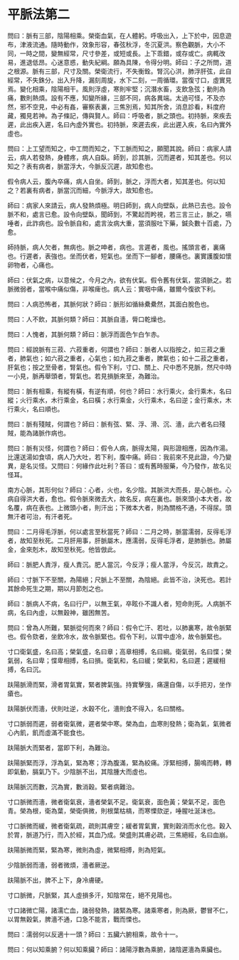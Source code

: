 # 平脈法第二

問曰：脈有三部，陰陽相乘。榮衛血氣，在人體躬。呼吸出入，上下於中，因息遊布，津液流通。隨時動作，效象形容，春弦秋浮，冬沉夏洪。察色觀脈，大小不同，一時之間，變無經常，尺寸參差，或短或長。上下乖錯，或存或亡。病輒改易，進退低昂。心迷意惑，動失紀綱。願為具陳，令得分明。師曰：子之所問，道之根源。脈有三部，尺寸及關。榮衛流行，不失衡銓。腎沉心洪，肺浮肝弦，此自經常，不失銖分。出入升降，漏刻周旋，水下二刻，一周循環。當復寸口，虛實見焉。變化相乘，陰陽相干。風則浮虛，寒則牢堅；沉潛水畜，支飲急弦；動則為痛，數則熱煩。設有不應，知變所緣，三部不同，病各異端。太過可怪，不及亦然，邪不空見，中必有姦，審察表裏，三焦別焉，知其所舍，消息診看，料度府藏，獨見若神。為子條記，傳與賢人。師曰：呼吸者，脈之頭也。初持脈，來疾去遲，此出疾入遲，名曰內虛外實也。初持脈，來遲去疾，此出遲入疾，名曰內實外虛也。

問曰：上工望而知之，中工問而知之，下工脈而知之，願聞其說。師曰：病家人請云，病人若發熱，身體疼，病人自臥。師到，診其脈，沉而遲者，知其差也。何以知之？表有病者，脈當浮大，今脈反沉遲，故知愈也。

假令病人云，腹內卒痛，病人自坐。師到，脈之，浮而大者，知其差也。何以知之？若裏有病者，脈當沉而細，今脈浮大，故知愈也。

師曰：病家人來請云，病人發熱煩極。明日師到，病人向壁臥，此熱已去也。設令脈不和，處言已愈。設令向壁臥，聞師到，不驚起而盻視，若三言三止，脈之，嚥唾者，此詐病也。設令脈自和，處言汝病大重，當須服吐下藥，鍼灸數十百處，乃愈。

師持脈，病人欠者，無病也。脈之呻者，病也。言遲者，風也。搖頭言者，裏痛也。行遲者，表強也。坐而伏者，短氣也。坐而下一腳者，腰痛也。裏實護腹如懷卵物者，心痛也。

師曰：伏氣之病，以意候之，今月之內，欲有伏氣。假令舊有伏氣，當須脈之。若脈微弱者，當喉中痛似傷，非喉痺也。病人云：實咽中痛，雖爾今復欲下利。

問曰：人病恐怖者，其脈何狀？師曰：脈形如循絲纍纍然，其面白脫色也。

問曰：人不飲，其脈何類？師曰：其脈自濇，脣口乾燥也。

問曰：人愧者，其脈何類？師曰：脈浮而面色乍白乍赤。

問曰：經說脈有三菽、六菽重者，何謂也？師曰：脈者人以指按之，如三菽之重者，肺氣也；如六菽之重者，心氣也；如九菽之重者，脾氣也；如十二菽之重者，肝氣也；按之至骨者，腎氣也。假令下利，寸口、關上、尺中悉不見脈，然尺中時一小見，脈再舉頭者，腎氣也。若見損脈來至，為難治。

問曰：脈有相乘，有縱有橫，有逆有順，何也？師曰：水行乘火，金行乘木，名曰縱；火行乘水，木行乘金，名曰橫；水行乘金，火行乘木，名曰逆；金行乘水，木行乘火，名曰順也。

問曰：脈有殘賊，何謂也？師曰：脈有弦、緊、浮、滑、沉、濇，此六者名曰殘賊，能為諸脈作病也。

問曰：脈有災怪，何謂也？師曰：假令人病，脈得太陽，與形證相應，因為作湯。比還送湯如食頃，病人乃大吐，若下利，腹中痛。師曰：我前來不見此證，今乃變異，是名災怪。又問曰：何緣作此吐利？答曰：或有舊時服藥，今乃發作，故名災怪耳。

南方心脈，其形何似？師曰：心者，火也，名少陰。其脈洪大而長，是心脈也。心病自得洪大者，愈也。假令脈來微去大，故名反，病在裏也。脈來頭小本大者，故名覆，病在表也。上微頭小者，則汗出；下微本大者，則為關格不通，不得尿。頭無汗者可治，有汗者死。


問曰：二月得毛浮脈，何以處言至秋當死？師曰：二月之時，脈當濡弱，反得毛浮者，故知至秋死。二月肝用事，肝脈屬木，應濡弱，反得毛浮者，是肺脈也。肺屬金，金來剋木，故知至秋死。他皆倣此。

師曰：脈肥人責浮，瘦人責沉。肥人當沉，今反浮；瘦人當浮，今反沉，故責之。

師曰：寸脈下不至關，為陽絕；尺脈上不至關，為陰絕。此皆不治，決死也。若計其餘命死生之期，期以月節剋之也。

師曰：脈病人不病，名曰行尸，以無王氣，卒眩仆不識人者，短命則死。人病脈不病，名曰內虛，以無穀神，雖困無苦。

問曰：曾為人所難，緊脈從何而來？師曰：假令亡汗、若吐，以肺裏寒，故令脈緊也。假令欬者，坐飲冷水，故令脈緊也。假令下利，以胃中虛冷，故令脈緊也。

寸口衛氣盛，名曰高；榮氣盛，名曰章；高章相搏，名曰綱。衛氣弱，名曰惵；榮氣弱，名曰卑；惵卑相搏，名曰損。衛氣和，名曰緩；榮氣和，名曰遲；遲緩相搏，名曰沉。

趺陽脈滑而緊，滑者胃氣實，緊者脾氣強。持實擊強，痛還自傷，以手把刃，坐作瘡也。


趺陽脈伏而濇，伏則吐逆，水穀不化，濇則食不得入，名曰關格。

寸口脈弱而遲，弱者衛氣微，遲者榮中寒。榮為血，血寒則發熱；衛為氣，氣微者心內飢，飢而虛滿不能食也。

趺陽脈大而緊者，當即下利，為難治。


趺陽脈緊而浮，浮為氣，緊為寒；浮為腹滿，緊為絞痛。浮緊相搏，腸鳴而轉，轉即氣動，膈氣乃下。少陰脈不出，其陰腫大而虛也。


趺陽脈沉而數，沉為實，數消穀。緊者病難治。

寸口脈微而濇，微者衛氣衰，濇者榮氣不足。衛氣衰，面色黃；榮氣不足，面色青。榮為根，衛為葉，榮衛俱微，則根葉枯槁，而寒慄欬逆，唾腥吐涎沫也。


寸口脈微而緩，微者衛氣疏，疏則其膚空；緩者胃氣實，實則穀消而水化也。穀入於胃，脈道乃行，而入於經，其血乃成。榮盛則其膚必疏，三焦絕經，名曰血崩。

趺陽脈微而緊，緊為寒，微則為虛，微緊相搏，則為短氣。

少陰脈弱而濇，弱者微煩，濇者厥逆。

趺陽脈不出，脾不上下，身冷膚硬。

寸口脈微，尺脈緊，其人虛損多汗，知陰常在，絕不見陽也。

寸口諸微亡陽，諸濡亡血，諸弱發熱，諸緊為寒。諸乘寒者，則為厥，鬱冒不仁，以胃無穀氣，脾濇不通，口急不能言，戰而慄也。

問曰：濡弱何以反適十一頭？師曰：五臟六腑相乘，故令十一。

問曰：何以知乘腑？何以知乘臟？師曰：諸陽浮數為乘腑，諸陰遲濇為乘臟也。